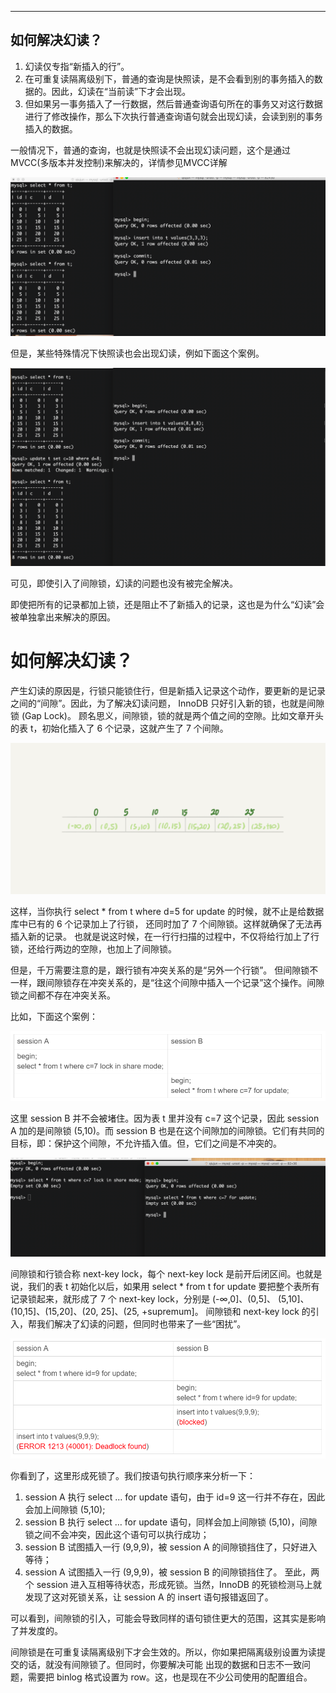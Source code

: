 
---
如何解决幻读？
---

1. 幻读仅专指“新插入的行”。
2. 在可重复读隔离级别下，普通的查询是快照读，是不会看到别的事务插入的数据的。因此，幻读在“当前读”下才会出现。
3. 但如果另一事务插入了一行数据，然后普通查询语句所在的事务又对这行数据进行了修改操作，那么下次执行普通查询语句就会出现幻读，会读到别的事务插入的数据。

一般情况下，普通的查询，也就是快照读不会出现幻读问题，这个是通过MVCC(多版本并发控制)来解决的，详情参见MVCC详解 





![snapshot-read.png](images%2Fsnapshot-read.png)





但是，某些特殊情况下快照读也会出现幻读，例如下面这个案例。





![illusion-read.png](images%2Fillusion-read.png)





可见，即使引入了间隙锁，幻读的问题也没有被完全解决。

即使把所有的记录都加上锁，还是阻止不了新插入的记录，这也是为什么“幻读”会被单独拿出来解决的原因。

# 如何解决幻读？

产生幻读的原因是，行锁只能锁住行，但是新插入记录这个动作，要更新的是记录之间的“间隙”。因此，为了解决幻读问题，
InnoDB 只好引入新的锁，也就是间隙锁 (Gap Lock)。 顾名思义，间隙锁，锁的就是两个值之间的空隙。比如文章开头
的表 t，初始化插入了 6 个记录，这就产生了 7 个间隙。





![gap-lock-demo.png](images%2Fgap-lock-demo.png)





这样，当你执行 select * from t where d=5 for update 的时候，就不止是给数据库中已有的 6 个记录加上了行锁，
还同时加了 7 个间隙锁。这样就确保了无法再插入新的记录。
也就是说这时候，在一行行扫描的过程中，不仅将给行加上了行锁，还给行两边的空隙，也加上了间隙锁。

但是，千万需要注意的是，跟行锁有冲突关系的是“另外一个行锁”。
但间隙锁不一样，跟间隙锁存在冲突关系的，是“往这个间隙中插入一个记录”这个操作。间隙锁之间都不存在冲突关系。

比如，下面这个案例：





![gap-lock-two.png](images%2Fgap-lock-two.png)





这里 session B 并不会被堵住。因为表 t 里并没有 c=7 这个记录，因此 session A 加的是间隙锁 (5,10)。而
session B 也是在这个间隙加的间隙锁。它们有共同的目标，即：保护这个间隙，不允许插入值。但，它们之间是不冲突的。





![verify-twentyfour.png](images%2Fverify-twentyfour.png)





间隙锁和行锁合称 next-key lock，每个 next-key lock 是前开后闭区间。也就是说，我们的表 t 初始化以后，如果用
select * from t for update 要把整个表所有记录锁起来，就形成了 7 个 next-key lock，分别是 (-∞,0]、(0,5]、
(5,10]、(10,15]、(15,20]、(20, 25]、(25, +supremum]。
间隙锁和 next-key lock 的引入，帮我们解决了幻读的问题，但同时也带来了一些“困扰”。





![dead-lock.png](images%2Fdead-lock.png)





你看到了，这里形成死锁了。我们按语句执行顺序来分析一下：
1. session A 执行 select … for update 语句，由于 id=9 这一行并不存在，因此会加上间隙锁 (5,10);
2. session B 执行 select … for update 语句，同样会加上间隙锁 (5,10)，间隙锁之间不会冲突，因此这个语句可以执行成功；
3. session B 试图插入一行 (9,9,9)，被 session A 的间隙锁挡住了，只好进入等待；
4. session A 试图插入一行 (9,9,9)，被 session B 的间隙锁挡住了。
至此，两个 session 进入互相等待状态，形成死锁。当然，InnoDB 的死锁检测马上就发现了这对死锁关系，让 session A 
的 insert 语句报错返回了。

可以看到，间隙锁的引入，可能会导致同样的语句锁住更大的范围，这其实是影响了并发度的。

间隙锁是在可重复读隔离级别下才会生效的。所以，你如果把隔离级别设置为读提交的话，就没有间隙锁了。但同时，你要解决可能
出现的数据和日志不一致问题，需要把 binlog 格式设置为 row。这，也是现在不少公司使用的配置组合。
